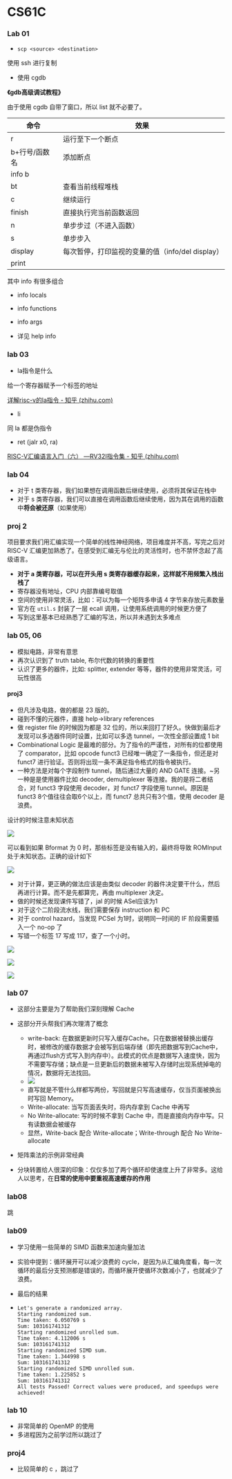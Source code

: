 # CS61C

### Lab 01

- `scp <source> <destination>`

使用 ssh 进行复制

- 使用 cgdb

**《gdb高级调试教程》**

由于使用 cgdb 自带了窗口，所以 list 就不必要了。

| 命令          | 效果                                             |
| ------------- | ------------------------------------------------ |
| r             | 运行至下一个断点                                 |
| b+行号/函数名 | 添加断点                                         |
| info b        |                                                  |
| bt            | 查看当前线程堆栈                                 |
| c             | 继续运行                                         |
| finish        | 直接执行完当前函数返回                           |
| n             | 单步步过（不进入函数）                           |
| s             | 单步步入                                         |
| display       | 每次暂停，打印监视的变量的值（info/del display） |
| print         |                                                  |

其中 info 有很多组合

- info locals
- info functions
- info args

- 详见 help info

### lab 03

- la指令是什么

给一个寄存器赋予一个标签的地址

[详解risc-v的la指令 - 知乎 (zhihu.com)](https://zhuanlan.zhihu.com/p/367085156)

- li

同 la 都是伪指令

- ret (jalr x0, ra)

[RISC-V汇编语言入门（六） —RV32I指令集 - 知乎 (zhihu.com)](https://zhuanlan.zhihu.com/p/540887151)

### lab 04

- 对于 t 类寄存器，我们如果想在调用函数后继续使用，必须将其保证在栈中
- 对于 s 类寄存器，我们可以直接在调用函数后继续使用，因为其在调用的函数中**将会被还原**（如果使用）

### proj 2

项目要求我们用汇编实现一个简单的线性神经网络，项目难度并不高，写完之后对 RISC-V 汇编更加熟悉了。在感受到汇编无与伦比的灵活性时，也不禁怀念起了高级语言。

- **对于 a 类寄存器，可以在开头用 s 类寄存器缓存起来，这样就不用频繁入栈出栈了**
- 寄存器没有地址，CPU 内部靠编号取值
- 空间的使用非常灵活，比如：可以为每一个矩阵多申请 4 字节来存放元素数量
- 官方在 `util.s` 封装了一层 ecall 调用，让使用系统调用的时候更方便了
- 写到这里基本已经熟悉了汇编的写法，所以并未遇到太多难点

### lab 05, 06

- 模拟电路，非常有意思
- 再次认识到了 truth table, 布尔代数的转换的重要性
- 认识了更多的器件，比如: splitter, extender 等等，器件的使用非常灵活，可玩性很高

#### proj3

- 但凡涉及电路，做的都是 23 版的。
- 碰到不懂的元器件，直接 help->library references
- 做 register file 的时候因为都是 32 位的，所以来回打了好久。快做到最后才发现可以多选器件同时设置，比如可以多选 tunnel，一次性全部设置成 1 bit
- Combinational Logic 是最难的部分。为了指令的严谨性，对所有的位都使用了 comparator，比如 opcode funct3 已经唯一确定了一条指令，但还是对 funct7 进行验证。否则将出现一条不满足指令格式的指令被执行。
- 一种方法是对每个字段制作 tunnel，随后通过大量的 AND GATE 连接。~另一种是是使用器件比如 decoder, demultiplexer 等连接。我的是将二者结合，对 funct3 字段使用 decoder，对 funct7 字段使用 tunnel。原因是 funct3 8个值往往会取6个以上，而 funct7 总共只有3个值，使用 decoder 是浪费。

设计的时候注意未知状态

![](./Notes/Ref/3.png)

可以看到如果 Bformat 为 0 时，那些标签是没有输入的，最终将导致 ROMInput 处于未知状态。正确的设计如下

![](./Notes/Ref/4.png)

- 对于计算，更正确的做法应该是由类似 decoder 的器件决定要干什么，然后再进行计算。而不是先都算完，再由 multiplexer 决定。
- 做的时候还发现课件写错了，jal 的时候 ASel应该为1
- 对于这个二阶段流水线，我们需要保存 instruction 和 PC
- 对于 control hazard，当发现 PCSel 为1时，说明同一时间的 IF 阶段需要插入一个 no-op 了
- 写错一个标签 17 写成 117，查了一个小时。

![](./Notes/Ref/5.png)

![](./Notes/Ref/6.png)

![](./Notes/Ref/7.png)

### lab 07

- 这部分主要是为了帮助我们深刻理解 Cache
- 这部分开头帮我们再次理清了概念
  - write-back: 在数据更新时只写入缓存Cache。只在数据被替换出缓存时，被修改的缓存数据才会被写到后端存储（即先把数据写到Cache中，再通过flush方式写入到内存中）。此模式的优点是数据写入速度快，因为不需要写存储；缺点是一旦更新后的数据未被写入存储时出现系统掉电的情况，数据将无法找回。         
  -  ![](./Notes/Ref/2.png)
  - 直写就是不管什么样都写两份，写回就是只写高速缓存，仅当页面被换出时写回 Memory。
  - Write-allocate: 当写页面丢失时，将内存拿到 Cache 中再写
  - No Write-allocate: 写的时候不拿到 Cache 中，而是直接向内存中写。只有读数据会被缓存
  - 显然，Write-back 配合 Write-allocate；Write-through 配合 No Write-allocate

- 矩阵乘法的示例非常经典
- 分块转置给人很深的印象：仅仅多加了两个循环却使速度上升了非常多。这给人以思考，在**日常的使用中要重视高速缓存的作用**

### lab08

跳

### lab09

- 学习使用一些简单的 SIMD 函数来加速向量加法

- 实验中提到：循环展开可以减少浪费的 cycle，是因为从汇编角度看，每一次循环的最后分支预测都是错误的，而循环展开使循环次数减小了，也就减少了浪费。

- 最后的结果

- ```shell
  Let's generate a randomized array.
  Starting randomized sum.
  Time taken: 6.050769 s
  Sum: 103161741312
  Starting randomized unrolled sum.
  Time taken: 4.112006 s
  Sum: 103161741312
  Starting randomized SIMD sum.
  Time taken: 1.344998 s
  Sum: 103161741312
  Starting randomized SIMD unrolled sum.
  Time taken: 1.225852 s
  Sum: 103161741312
  All tests Passed! Correct values were produced, and speedups were achieved!
  ```



### lab 10

- 非常简单的 OpenMP 的使用
- 多进程因为之前学过所以跳过了

### proj4

- 比较简单的 c ，跳过了
